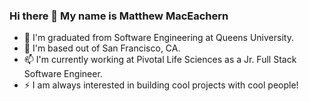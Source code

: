 ### Hi there 👋 My name is Matthew MacEachern

- 🌱 I'm graduated from Software Engineering at Queens University.
- 💬 I'm based out of San Francisco, CA.
- 📫 I'm currently working at Pivotal Life Sciences as a Jr. Full Stack Software Engineer.
- ⚡ I am always interested in building cool projects with cool people!
